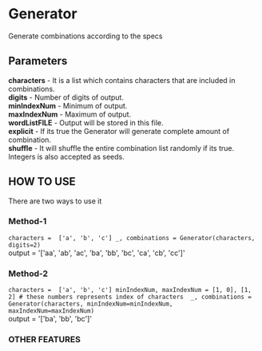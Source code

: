 # Generator
Generate combinations according to the specs

## Parameters

**characters** - It is a list which contains characters that are included in combinations.  
**digits** - Number of digits of output.  
**minIndexNum** - Minimum of output.  
**maxIndexNum** - Maximum of output.  
**wordListFILE** - Output will be stored in this file.  
**explicit** - If its true the Generator will generate complete amount of combination.  
**shuffle** - It will shuffle the entire combination list randomly if its true. Integers is also accepted as seeds.  

## HOW TO USE
There are two ways to use it
### Method-1

`characters =  ['a', 'b', 'c']
_, combinations = Generator(characters, digits=2)`  
output = '['aa', 'ab', 'ac', 'ba', 'bb', 'bc', 'ca', 'cb', 'cc']'

### Method-2

`characters =  ['a', 'b', 'c']
minIndexNum, maxIndexNum = [1, 0], [1, 2] # these numbers represents index of characters 
_, combinations = Generator(characters, minIndexNum=minIndexNum, maxIndexNum=maxIndexNum)`  
output = '['ba', 'bb', 'bc']'

### OTHER FEATURES

